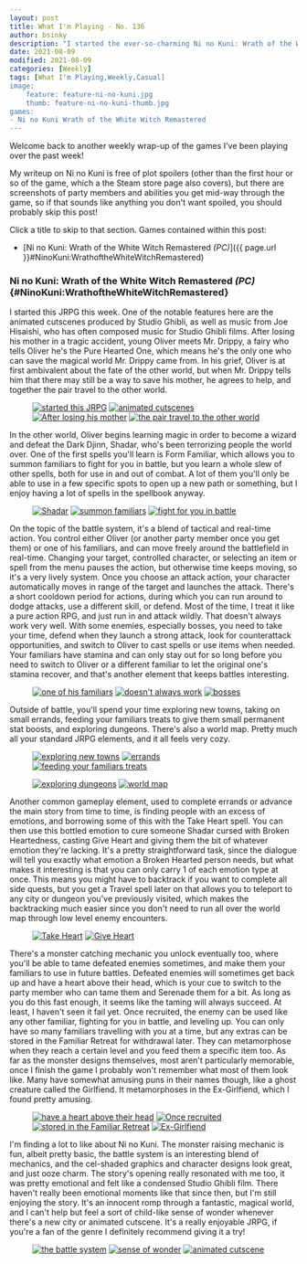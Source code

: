 ```yaml
---
layout: post
title: What I'm Playing - No. 136
author: bsinky
description: "I started the ever-so-charming Ni no Kuni: Wrath of the White Witch this week."
date: 2021-08-09
modified: 2021-08-09
categories: [Weekly]
tags: [What I'm Playing,Weekly,Casual]
image:
    feature: feature-ni-no-kuni.jpg
    thumb: feature-ni-no-kuni-thumb.jpg
games:
- Ni no Kuni Wrath of the White Witch Remastered
---
```


Welcome back to another weekly wrap-up of the games I've been playing over the
past week!

My writeup on Ni no Kuni is free of plot spoilers (other than the first hour or
so of the game, which a the Steam store page also covers), but there are
screenshots of party members and abilities you get mid-way through the game, so
if that sounds like anything you don't want spoiled, you should probably skip
this post!

Click a title to skip to that section. Games contained within this post:

 - [Ni no Kuni: Wrath of the White Witch Remastered *(PC)*]({{ page.url }}#NinoKuni:WrathoftheWhiteWitchRemastered)

<!--more-->

### Ni no Kuni: Wrath of the White Witch Remastered *(PC)*    {#NinoKuni:WrathoftheWhiteWitchRemastered}

I started this JRPG this week. One of the notable features here are the animated
cutscenes produced by Studio Ghibli, as well as music from Joe Hisaishi, who has
often composed music for Studio Ghibli films. After losing his mother in a
tragic accident, young Oliver meets Mr. Drippy, a fairy who tells Oliver he's
the Pure Hearted One, which means he's the only one who can save the magical
world Mr. Drippy came from. In his grief, Oliver is at first ambivalent about
the fate of the other world, but when Mr. Drippy tells him that there may still
be a way to save his mother, he agrees to help, and together the pair travel to
the other world.

<figure class="half">
    <a href="https://i.imgur.com/mGhPnS3.jpg"><img src="https://i.imgur.com/mGhPnS3m.jpg" alt="started this JRPG"/></a>
    <a href="https://i.imgur.com/Qu88Cvm.jpg"><img src="https://i.imgur.com/Qu88Cvmm.jpg" alt="animated cutscenes"/></a>
    <a href="https://i.imgur.com/wLms8SG.jpg"><img src="https://i.imgur.com/wLms8SGm.jpg" alt="After losing his mother"/></a>
    <a href="https://i.imgur.com/wgkPUga.jpg"><img src="https://i.imgur.com/wgkPUgam.jpg" alt="the pair travel to the other world"/></a>
</figure>

In the other world, Oliver begins learning magic in order to become a wizard and
defeat the Dark Djinn, Shadar, who's been terrorizing people the world over. One
of the first spells you'll learn is Form Familiar, which allows you to summon
familiars to fight for you in battle, but you learn a whole slew of other
spells, both for use in and out of combat. A lot of them you'll only be able to
use in a few specific spots to open up a new path or something, but I enjoy
having a lot of spells in the spellbook anyway.

<figure class="third">
    <a href="https://i.imgur.com/WHlr6xr.jpg"><img src="https://i.imgur.com/WHlr6xrm.jpg" alt="Shadar"/></a>
    <a href="https://i.imgur.com/99VpSUI.jpg"><img src="https://i.imgur.com/99VpSUIm.jpg" alt="summon familiars"/></a>
    <a href="https://i.imgur.com/xjBE0cT.jpg"><img src="https://i.imgur.com/xjBE0cTm.jpg" alt="fight for you in battle"/></a>
</figure>

On the topic of the battle system, it's a blend of tactical and real-time
action. You control either Oliver (or another party member once you get them) or
one of his familiars, and can move freely around the battlefield in real-time.
Changing your target, controlled character, or selecting an item or spell from
the menu pauses the action, but otherwise time keeps moving, so it's a very
lively system. Once you choose an attack action, your character automatically
moves in range of the target and launches the attack. There's a short cooldown
period for actions, during which you can run around to dodge attacks, use a
different skill, or defend. Most of the time, I treat it like a pure action RPG,
and just run in and attack wildly. That doesn't always work very well. With some
enemies, especially bosses, you need to take your time, defend when they launch
a strong attack, look for counterattack opportunities, and switch to Oliver to
cast spells or use items when needed. Your familiars have stamina and can only
stay out for so long before you need to switch to Oliver or a different familiar
to let the original one's stamina recover, and that's another element that keeps
battles interesting.

<figure class="third">
    <a href="https://i.imgur.com/dGpy1Mi.jpg"><img src="https://i.imgur.com/dGpy1Mim.jpg" alt="one of his familiars"/></a>
    <a href="https://i.imgur.com/dWa8159.jpg"><img src="https://i.imgur.com/dWa8159m.jpg" alt="doesn't always work"/></a>
    <a href="https://i.imgur.com/5w6Td1H.jpg"><img src="https://i.imgur.com/5w6Td1Hm.jpg" alt="bosses"/></a>
</figure>

Outside of battle, you'll spend your time exploring new towns, taking on small
errands, feeding your familiars treats to give them small permanent stat boosts,
and exploring dungeons. There's also a world map. Pretty much all your standard
JRPG elements, and it all feels very cozy.

<figure class="third">
    <a href="https://i.imgur.com/3TxHtjz.jpg"><img src="https://i.imgur.com/3TxHtjzm.jpg" alt="exploring new towns"/></a>
    <a href="https://i.imgur.com/J2WpAkF.jpg"><img src="https://i.imgur.com/J2WpAkFm.jpg" alt="errands"/></a>
    <a href="https://i.imgur.com/5hqarpg.jpg"><img src="https://i.imgur.com/5hqarpgm.jpg" alt="feeding your familiars treats"/></a>
</figure>
<figure class="half">
    <a href="https://i.imgur.com/HhYzTxB.jpg"><img src="https://i.imgur.com/HhYzTxBm.jpg" alt="exploring dungeons"/></a>
    <a href="https://i.imgur.com/nJoxnUE.jpg"><img src="https://i.imgur.com/nJoxnUEm.jpg" alt="world map"/></a>
</figure>

Another common gameplay element, used to complete errands or advance the main
story from time to time, is finding people with an excess of emotions, and
borrowing some of this with the Take Heart spell. You can then use this bottled
emotion to cure someone Shadar cursed with Broken Heartedness, casting Give
Heart and giving them the bit of whatever emotion they're lacking. It's a pretty
straightforward task, since the dialogue will tell you exactly what emotion a
Broken Hearted person needs, but what makes it interesting is that you can only
carry 1 of each emotion type at once. This means you might have to backtrack if
you want to complete all side quests, but you get a Travel spell later on that
allows you to teleport to any city or dungeon you've previously visited, which
makes the backtracking much easier since you don't need to run all over the
world map through low level enemy encounters.

<figure class="half">
    <a href="https://i.imgur.com/TXawvvI.jpg"><img src="https://i.imgur.com/TXawvvIm.jpg" alt="Take Heart"/></a>
    <a href="https://i.imgur.com/aCVJ2b4.jpg"><img src="https://i.imgur.com/aCVJ2b4m.jpg" alt="Give Heart"/></a>
</figure>

There's a monster catching mechanic you unlock eventually too, where you'll be
able to tame defeated enemies sometimes, and make them your familiars to use in
future battles. Defeated enemies will sometimes get back up and have a heart
above their head, which is your cue to switch to the party member who can tame
them and Serenade them for a bit. As long as you do this fast enough, it seems
like the taming will always succeed. At least, I haven't seen it fail yet. Once
recruited, the enemy can be used like any other familiar, fighting for you in
battle, and leveling up. You can only have so many familiars travelling with you
at a time, but any extras can be stored in the Familiar Retreat for withdrawal
later. They can metamorphose when they reach a certain level and you feed them a
specific item too. As far as the monster designs themselves, most aren't
particularly memorable, once I finish the game I probably won't remember what
most of them look like. Many have somewhat amusing puns in their names though,
like a ghost creature called the Girlfiend. It metamorphoses in the
Ex-Girlfiend, which I found pretty amusing.

<figure class="half">
    <a href="https://i.imgur.com/GfVgUfB.jpg"><img src="https://i.imgur.com/GfVgUfBm.jpg" alt="have a heart above their head"/></a>
    <a href="https://i.imgur.com/Bn33nns.jpg"><img src="https://i.imgur.com/Bn33nnsm.jpg" alt="Once recruited"/></a>
    <a href="https://i.imgur.com/e0jJeGQ.jpg"><img src="https://i.imgur.com/e0jJeGQm.jpg" alt="stored in the Familiar Retreat"/></a>
    <a href="https://i.imgur.com/CN0mvPe.jpg"><img src="https://i.imgur.com/CN0mvPem.jpg" alt="Ex-Girlfiend"/></a>
</figure>

I'm finding a lot to like about Ni no Kuni. The monster raising mechanic is fun,
albeit pretty basic, the battle system is an interesting blend of mechanics, and
the cel-shaded graphics and character designs look great, and just ooze charm.
The story's opening really resonated with me too, it was pretty emotional and
felt like a condensed Studio Ghibli film. There haven't really been emotional
moments like that since then, but I'm still enjoying the story. It's an innocent
romp through a fantastic, magical world, and I can't help but feel a sort of
child-like sense of wonder whenever there's a new city or animated cutscene.
It's a really enjoyable JRPG, if you're a fan of the genre I definitely
recommend giving it a try!

<figure class="third">
    <a href="https://i.imgur.com/z6jG7XN.jpg"><img src="https://i.imgur.com/z6jG7XNm.jpg" alt="the battle system"/></a>
    <a href="https://i.imgur.com/x3P0xzO.jpg"><img src="https://i.imgur.com/x3P0xzOm.jpg" alt="sense of wonder"/></a>
    <a href="https://i.imgur.com/L2ipyZE.jpg"><img src="https://i.imgur.com/L2ipyZEm.jpg" alt="animated cutscene"/></a>
</figure>

